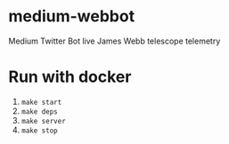 # medium-webbot
Medium Twitter Bot live James Webb telescope telemetry

# Run with docker

1. `make start`
2. `make deps`
3. `make server`
4. `make stop`
